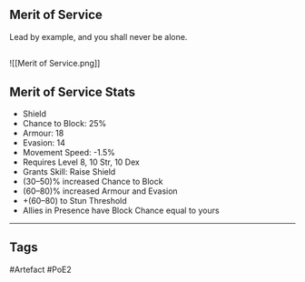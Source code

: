 ## Merit of Service
Lead by example, and you shall never be alone.
##
![[Merit of Service.png]]
## Merit of Service Stats
- Shield
- Chance to Block: 25%
- Armour: 18
- Evasion: 14
- Movement Speed: -1.5%
- Requires Level 8, 10 Str, 10 Dex
- Grants Skill: Raise Shield
- (30–50)% increased Chance to Block
- (60–80)% increased Armour and Evasion
- +(60–80) to Stun Threshold
- Allies in Presence have Block Chance equal to yours


---
## Tags
#Artefact
#PoE2
